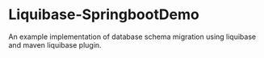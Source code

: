 # Liquibase-SpringbootDemo
An example implementation of database schema migration using liquibase and maven liquibase plugin.
